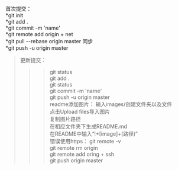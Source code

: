 首次提交：  
*git init  
*git add .  
*git commit -m 'name'  
*git remote add origin + net  
*git pull --rebase origin master  同步  
*git push -u origin master  
>更新提交：
>>>git status  
>>>git add .  
>>>git status  
>>>git commit -m 'name'  
>>>git push -u origin master  
>readme添加图片：
>>>输入images/创建文件夹以及文件  
>>>点击Upload files导入图片  
>>>复制图片路径  
>>>在相应文件夹下生成README.md  
>>>在README中输入“!+[image]+(路径)”  
>错误使用https：
>>>git remote -v  
>>>git remote rm origin  
>>>git remote add oring + ssh  
>>>git push origin master
